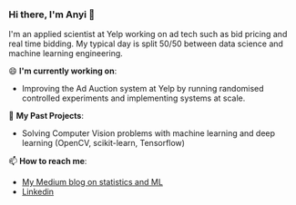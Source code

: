 ### Hi there, I'm Anyi 👋

I'm an applied scientist at Yelp working on ad tech such as bid pricing and real time bidding. My typical day is split 50/50 between data science and machine learning engineering. 

😄 **I'm currently working on**: 
  * Improving the Ad Auction system at Yelp by running randomised controlled experiments and implementing systems at scale. 

🌱 **My Past Projects**:
  *  Solving Computer Vision problems with machine learning and deep learning (OpenCV, scikit-learn, Tensorflow)

📫  **How to reach me**: 
  * [My Medium blog on statistics and ML](https://anyi-guo.medium.com/)
  * [Linkedin](https://www.linkedin.com/in/anyi-g-71a45b28/)
 


